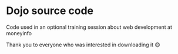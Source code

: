 # Dojo source code

Code used in an optional training session about web development at moneyinfo

Thank you to everyone who was interested in downloading it 😊
